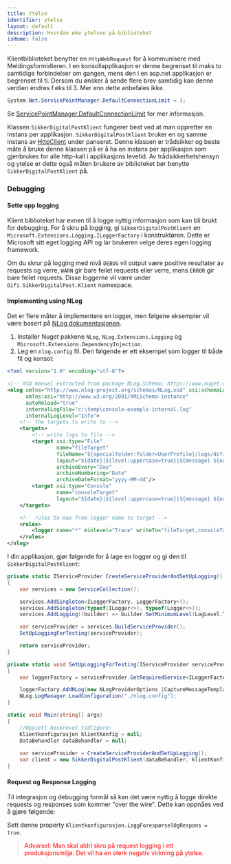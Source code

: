 ```yaml
---
title: Ytelse
identifier: ytelse
layout: default
description: Hvordan øke ytelsen på biblioteket
isHome: false
---
```


Klientbiblioteket benytter en `HttpWebRequest` for å kommunisere med Meldingsformidleren. I en konsollapplikasjon er denne begrenset til maks to samtidige forbindelser om gangen, mens den i en asp.net applikasjon er begrenset til ti. Dersom du ønsker å sende flere brev samtidig kan denne verdien endres f.eks til 3. Mer enn dette anbefales ikke.

``` csharp
System.Net.ServicePointManager.DefaultConnectionLimit = 3;
```

Se [ServicePointManager.DefaultConnectionLimit](http://msdn.microsoft.com/en-us/library/system.net.servicepointmanager.defaultconnectionlimit(v=vs.110).aspx) for mer informasjon.

Klassen `SikkerDigitalPostKlient` fungerer best ved at man oppretter en instans per applikasjon. `SikkerDigitalPostKlient` bruker en og samme instans av [HttpClient](https://docs.microsoft.com/en-us/dotnet/api/system.net.http.httpclient?view=netcore-2.2) under panseret. Denne klassen er trådsikker og beste måte å bruke denne klassen på er å ha en instans per applikasjon som gjenbrukes for alle http-kall i applikasjons levetid. Av trådsikkerhetshensyn og ytelse er dette også måten brukere av biblioteket bør benytte `SikkerDigitalPostKlient` på.

### Debugging
#### Sette opp logging
Klient biblioteket har evnen til å logge nyttig informasjon som kan bli brukt for debugging.
For å skru på logging, gi `SikkerDigitalPostKlient` en `Microsoft.Extensions.Logging.ILoggerFactory` i konstruktøren.
Dette er Microsoft sitt eget logging API og lar brukeren velge deres egen logging framework.

Om du skrur på logging med nivå `DEBUG` vil output være positive resultater av requests og verre, `WARN` gir bare feilet requests eller verre, mens `ERROR` gir bare feilet requests.
Disse loggerne vil være under `Difi.SikkerDigitalPost.Klient` namespace.

#### Implementing using NLog
Det er flere måter å implementere en logger, men følgene eksempler vil være basert på [NLog dokumentasjonen](https://github.com/NLog/NLog.Extensions.Logging/wiki/Getting-started-with-.NET-Core-2---Console-application).

1. Installer Nuget pakkene `NLog`, `NLog.Extensions.Logging` og `Microsoft.Extensions.DependencyInjection`.
1. Leg en `nlog.config` fil. Den følgende er ett eksempel som logger til både fil og konsol:
``` xml
<?xml version="1.0" encoding="utf-8"?>

<!-- XSD manual extracted from package NLog.Schema: https://www.nuget.org/packages/NLog.Schema-->
<nlog xmlns="http://www.nlog-project.org/schemas/NLog.xsd" xsi:schemaLocation="NLog NLog.xsd"
      xmlns:xsi="http://www.w3.org/2001/XMLSchema-instance"
      autoReload="true"
      internalLogFile="c:\temp\console-example-internal.log"
      internalLogLevel="Info">
    <!-- the targets to write to -->
    <targets>
        <!-- write logs to file -->
        <target xsi:type="File"
                name="fileTarget"
                fileName="${specialfolder:folder=UserProfile}/logs/difi-sikker-digital-post-klient-dotnet/difi-sikker-digital-post-klient-dotnet.log"
                layout="${date}|${level:uppercase=true}|${message} ${exception}|${logger}|${all-event-properties}"
                archiveEvery="Day"
                archiveNumbering="Date"
                archiveDateFormat="yyyy-MM-dd"/>
        <target xsi:type="Console"
                name="consoleTarget"
                layout="${date}|${level:uppercase=true}|${message} ${exception}|${logger}|${all-event-properties}" />
    </targets>

    <!-- rules to map from logger name to target -->
    <rules>
        <logger name="*" minlevel="Trace" writeTo="fileTarget,consoleTarget"/>
    </rules>
</nlog>
```

I din applikasjon, gjør følgende for å lage en logger og gi den til `SikkerDigitalPostKlient`:

``` csharp
private static IServiceProvider CreateServiceProviderAndSetUpLogging()
{
    var services = new ServiceCollection();

    services.AddSingleton<ILoggerFactory, LoggerFactory>();
    services.AddSingleton(typeof(ILogger<>), typeof(Logger<>));
    services.AddLogging((builder) => builder.SetMinimumLevel(LogLevel.Trace));

    var serviceProvider = services.BuildServiceProvider();
    SetUpLoggingForTesting(serviceProvider);

    return serviceProvider;
}

private static void SetUpLoggingForTesting(IServiceProvider serviceProvider)
{
    var loggerFactory = serviceProvider.GetRequiredService<ILoggerFactory>();

    loggerFactory.AddNLog(new NLogProviderOptions {CaptureMessageTemplates = true, CaptureMessageProperties = true});
    NLog.LogManager.LoadConfiguration("./nlog.config");
}

static void Main(string[] args)
{
    //Oppsett beskrevet tidligere:
    Klientkonfigurasjon klientKonfig = null;
    DataBehandler dataBehandler = null;
    
    var serviceProvider = CreateServiceProviderAndSetUpLogging();
    var client = new SikkerDigitalPostKlient(dataBehandler, klientKonfig, serviceProvider.GetService<ILoggerFactory>());
}
```


#### Request og Response Logging
Til integrasjon og debugging formål så kan det være nyttig å logge direkte requests og responses som kommer "over the wire". Dette kan oppnåes ved å gjøre følgende:

Sett denne property `Klientkonfigurasjon.LoggForespørselOgRespons = true`.

> <span style="color:red">Advarsel: Man skal aldri skru på request logging i ett produksjonsmiljø. Det vil ha en sterk negativ virkning på ytelse.</span>
